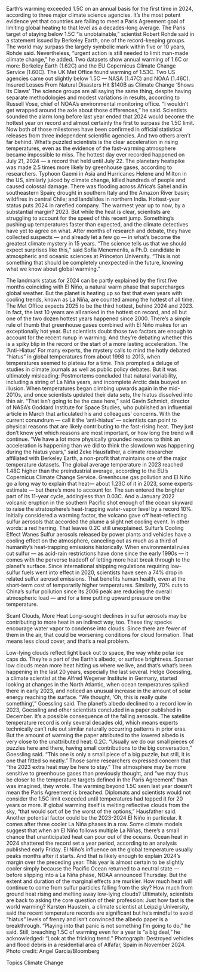 Earth’s warming exceeded 1.5C on an annual basis for the first time in 2024, according to three major climate science agencies. It’s the most potent evidence yet that countries are failing to meet a Paris Agreement goal of limiting global heating to that level as a decades-long average.
The Paris target of staying below 1.5C “is unobtainable,” scientist Robert Rohde said in a statement issued by Berkeley Earth, one of the record-keeping groups. The world may surpass the largely symbolic mark within five or 10 years, Rohde said. Nevertheless, “urgent action is still needed to limit man-made climate change,” he added.
Two datasets show annual warming of 1.6C or more: Berkeley Earth (1.62C) and the EU Copernicus Climate Change Service (1.60C). The UK Met Office found warming of 1.53C. Two US agencies came out slightly below 1.5C — NASA (1.47C) and NOAA (1.46C).
Insured Losses From Natural Disasters Hit $140B as Climate Change ‘Shows Its Claws’
The science groups are all saying the same thing, despite having separate methodologies and modest variations in results, according to Russell Vose, chief of NOAA’s environmental monitoring office.
“I wouldn’t get wrapped around the axle about those differences,” he said.
Scientists sounded the alarm long before last year ended that 2024 would become the hottest year on record and almost certainly the first to surpass the 1.5C limit. Now both of those milestones have been confirmed in official statistical releases from three independent scientific agencies. And two others aren’t far behind.
What’s puzzled scientists is the clear acceleration in rising temperatures, even as the evidence of the fast-warming atmosphere became impossible to miss.
The hottest day ever recorded happened on July 21, 2024 — a record that held until July 22. The planetary heatspike was made 2.5 times more likely by greenhouse gases, according to researchers. Typhoon Gaemi in Asia and Hurricanes Helene and Milton in the US, similarly juiced by climate change, killed hundreds of people and caused colossal damage. There was flooding across Africa’s Sahel and in southeastern Spain; drought in southern Italy and the Amazon River basin; wildfires in central Chile; and landslides in northern India.
Hottest-year status puts 2024 in rarefied company. The warmest year up to now, by a substantial margin? 2023.
But while the heat is clear, scientists are struggling to account for the speed of this recent jump. Something’s pushing up temperatures faster than expected, and the climate detectives have yet to agree on what. After months of research and debate, they have collected suspects — and already let a few go — in what’s become the greatest climate mystery in 15 years.
“The science tells us that we should expect surprises like this,” said Sofia Menemenlis, a Ph.D. candidate in atmospheric and oceanic sciences at Princeton University. “This is not something that should be completely unexpected in the future, knowing what we know about global warming.”

The landmark status for 2024 can be partly explained by the first five months coinciding with El Niño, a natural warm phase that supercharges global weather. But the planet is heating up so fast that even years with cooling trends, known as La Niña, are counted among the hottest of all time. The Met Office expects 2025 to be the third hottest, behind 2024 and 2023. In fact, the last 10 years are all ranked in the hottest on record, and all but one of the two dozen hottest years happened since 2000.
There’s a simple rule of thumb that greenhouse gases combined with El Niño makes for an exceptionally hot year. But scientists doubt those two factors are enough to account for the recent runup in warming. And they’re debating whether this is a spiky blip in the record or the start of a more lasting acceleration.
The ‘Anti-Hiatus’
For many experts, the mystery calls to mind the hotly debated “hiatus” in global temperatures from about 1998 to 2013, when temperatures seemed to plateau for a time. This prompted a deluge of studies in climate journals as well as public policy debates. But it was ultimately misleading: Postmortems concluded that natural variability, including a string of La Niña years, and incomplete Arctic data buoyed an illusion.
When temperatures began climbing upwards again in the mid-2010s, and once scientists updated their data sets, the hiatus dissolved into thin air.
“That isn’t going to be the case here,” said Gavin Schmidt, director of NASA’s Goddard Institute for Space Studies, who published an influential article in March that articulated his and colleagues’ concerns.
With the current conundrum — call it the ‘anti-hiatus’ — scientists can point to physical reasons that are likely contributing to the fast-rising heat. They just don’t know yet which reasons are most important, or how long the trend will continue.
“We have a lot more physically grounded reasons to think an acceleration is happening than we did to think the slowdown was happening during the hiatus years,” said Zeke Hausfather, a climate researcher affiliated with Berkeley Earth, a non-profit that maintains one of the major temperature datasets.
The global average temperature in 2023 reached 1.48C higher than the preindustrial average, according to the EU’s Copernicus Climate Change Service. Greenhouse gas pollution and El Niño go a long way to explain that heat— about 1.23C of it in 2023, some experts estimate — but there’s more to account for. The sun entered the brighter part of its 11-year cycle, addingless than 0.03C. And a January 2022 volcanic eruption in the southern Pacific shot enough of the ocean skyward to raise the stratosphere’s heat-trapping water-vapor level by a record 10%. Initially considered a warming factor, the volcano gave off heat-reflecting sulfur aerosols that accorded the plume a slight net cooling event. In other words: a red herring.
That leaves 0.2C still unexplained.
Sulfur’s Cooling Effect Wanes
Sulfur aerosols released by power plants and vehicles have a cooling effect on the atmosphere, canceling out as much as a third of humanity’s heat-trapping emissions historically. When environmental rules cut sulfur — as acid-rain restrictions have done since the early 1990s — it comes with the perverse tradeoff of letting more heat break through to the planet’s surface.
Since international shipping regulations requiring low-sulfur fuels went into effect in 2020, scientists have seen a 74% drop in related sulfur aerosol emissions. That benefits human health, even at the short-term cost of temporarily higher temperatures. Similarly, 70% cuts to China’s sulfur pollution since its 2006 peak are reducing the overall atmospheric load — and for a time putting upward pressure on the temperature.

Scant Clouds, More Heat
Long-sought declines in sulfur aerosols may be contributing to more heat in an indirect way, too. These tiny specks encourage water vapor to condense into clouds. Since there are fewer of them in the air, that could be worsening conditions for cloud formation. That means less cloud cover, and that’s a real problem.

Low-lying clouds reflect light back out to space, the way white polar ice caps do. They’re a part of the Earth’s albedo, or surface brightness. Sparser low clouds mean more heat hitting us where we live, and that’s what’s been happening in the last 20 years, especially the last several.
Helge Goessling, a climate scientist at the Alfred Wegener Institute in Germany, started looking at changes in the North Atlantic, when ocean temperatures spiked there in early 2023, and noticed an unusual increase in the amount of solar energy reaching the surface. “We thought, ‘Oh, this is really quite something’,” Goessling said.
The planet’s albedo declined to a record low in 2023, Goessling and other scientists concluded in a paper published in December. It’s a possible consequence of the falling aerosols. The satellite temperature record is only several decades old, which means experts technically can’t rule out similar naturally occurring patterns in prior eras.
But the amount of warming the paper attributed to the lowered albedo is very close to the unattributed heat: 0.2C.
“Usually we do our small pieces of puzzles here and there, having small contributions to the big conversation,” Goessling said. “This one is only a small piece of a big puzzle, but still, it is one that fitted so neatly.”
Those same researchers expressed concern that “the 2023 extra heat may be here to stay.” The atmosphere may be more sensitive to greenhouse gases than previously thought, and “we may thus be closer to the temperature targets defined in the Paris Agreement” than was imagined, they wrote.
The warming beyond 1.5C seen last year doesn’t mean the Paris Agreement is breached. Diplomats and scientists would not consider the 1.5C limit exceeded until temperatures had topped it for 20 years or more.
If global warming itself is melting reflective clouds from the sky, “that would sort of be the worst of the options,” Hausfather said.
Another potential factor could be the 2023-2024 El Niño in particular. It comes after three cooler La Niña phases in a row. Some climate models suggest that when an El Niño follows multiple La Niñas, there’s a small chance that unanticipated heat can pour out of the oceans. Ocean heat in 2024 shattered the record set a year period, according to an analysis published early Friday.
El Niño’s influence on the global temperature usually peaks months after it starts. And that is likely enough to explain 2024’s margin over the preceding year. This year is almost certain to be slightly cooler simply because the Pacific Ocean returned to a neutral state — before slipping into a La Niña phase, NOAA announced Thursday. But the extent and duration of the marginal effects are murkier. How much heat will continue to come from sulfur particles falling from the sky? How much from ground heat rising and melting away low-lying clouds? Ultimately, scientists are back to asking the core question of their profession: Just how fast is the world warming?
Karsten Haustein, a climate scientist at Leipzig University, said the recent temperature records are significant but he’s mindful to avoid “hiatus” levels of frenzy and isn’t convinced the albedo paper is a breakthrough. “Playing into that panic is not something I’m going to do,” he said.
Still, breaching 1.5C of warming even for a year is “a big deal,” he acknowledged: “Look at the fricking trend.”
Photograph: Destroyed vehicles and flood debris in a residential area of Alfafar, Spain in November 2024. Photo credit: Angel Garcia/Bloomberg

Topics
Climate Change
